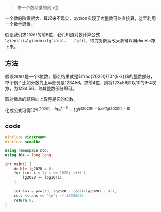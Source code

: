 > 求一个数阶乘的前n位

一个数的阶乘很大，算起来不现实，python实现了大整数可以直接算，这里利用一个数学思维。

假设我们求`2020!`的前8位，我们知道对数计算公式`lg(2020!)=lg(2020)+lg(2019)+...+lg(1)`，取完对数后改大数可以用double存下来。

## 方法

假设`2020!`是一个k位数，那么结果就是$\frac{2020!}{10^{k-8}}$的整数部分，举个例子比如分数的上半部分是123456，求前4位，则将123456除以10的6-4次方，为1234.56，取其整数部分即可。

取对数后的结果向上取整是它的位数。

化成公式可得$10^{lg(2020!) - lg_{10}^{k-8}}=10^{lg(2020!)-(ceil(lg(2020!))-8)}$

## code

```c++
#include <iostream>
#include <cmath>

using namespace std;
using i64 = long long;

int main() {
	double lg2020 = 0;
	for (int i = 1; i <= 2020; i++) {
		lg2020 += log10(i);
	}
  
	i64 ans = pow(10, lg2020 - (ceil(lg2020) - 8));
	cout << ans << "\n"; // 38609695
	return 0;	
}
```
